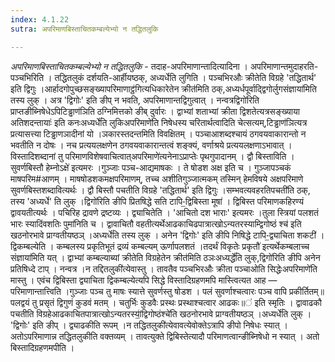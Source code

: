 ```yaml
---
index: 4.1.22
sutra: अपरिमाणबिस्ताचितकम्बल्येभ्यो न तद्धितलुकि

---
```

_अपरिमाणबिस्ताचितकम्बल्येभ्यो न तद्धितलुकि_ - तदाह-अपरिमाणान्तादित्यादिना । अपरिमाणान्तमुदाहरति-पञ्चभिरिति । तद्धितलुकं दर्शयति-आर्हीयष्ठक्, अध्यर्धेति लुगिति । पञ्चभिरऔः क्रीतेति विग्रहे 'तद्धितार्थ' इति द्विगुः ।आर्हादगोपुच्छसङ्ख्यापरिमाणाट्ठ॑गित्यधिकारेतेन क्रीत॑मिति ठक्,अध्यर्धपूर्वाद्द्विगोर्लुगसंज्ञाया॑मिति तस्य लुक् । अत्र 'द्विगोः' इति ङीप् न भवति, अपरिमाणान्तद्विगुत्वात् । नन्वत्रद्विगो॑रिति प्राप्तङीब्निषेधेऽपिटिड्ढाण॑ञिति ठग्निमित्तको ङीब् दुर्वारः । द्वाभ्यां शताभ्यां क्रीता द्विशतेत्यत्रसङ्ख्याया अतिशदन्तायाः॑ इति कनःअध्यर्धे॑ति लुकिअपरिमाणे॑ति निषेधस्य चरितार्थत्वादिति चेत्सत्यम्,टिड्ढाण॑ञित्यत्र प्रत्यासत्त्या टिड्ढाणञादीनां यो ।ञकारस्तदन्तमिति विवक्षितम् । पञ्चाआशब्दश्चायं ठगवयवाकारान्तो न भवतीति न दोषः । नच प्रत्ययलक्षणेन ठगवयवाकारान्तत्वं शङ्क्यं, वर्णाश्रये प्रत्ययलक्षणाऽभावात् । विस्तादिशब्दानां तु परिमाणविशेषवाचित्वात्अपरिमाणे॑त्यनेनाऽप्राप्तेः पृथगुपादानम् । द्वौ बिस्ताविति ।सुवर्णबिस्तौ हेम्नोऽक्षे॑ इत्यमरः ।गुञ्जाः पञ्च-आद्यमाषकः । ते षोडश अक्ष इति च । गुञ्जापञ्चकं माषपरिम#आणम् । माषषोडशकमक्षपरिमाणम्, तच्च अशीतिगुञ्जात्मकम् तस्मिन् हेमविषये अक्षपरिमाणे सुवर्णबिस्तशब्दावित्यर्थः । द्वौ बिस्तौ पचतीति विग्रहे 'तद्धितार्थ' इति द्विगुः ।सम्भवत्यवहरतिपचती॑ति ठक्, तस्य 'अध्यर्धे' ति लुक् ।द्विगो॑रिति ङीपि प्रितषिद्धे सति टापि-॒द्विबिस्ता मूषा॑ । द्विबिस्त परिमाणकहिरण्यं द्वावयतीत्यर्थः । पचिरिह द्रावणे द्रष्टव्यः । द्व्याचितेति । 'आचितो दश भाराः' इत्यमरः ।तुला स्त्रियां पलशतं भारः स्यादिंवशतिः पुमा॑निति च । द्वावाचितौ वहतीत्यर्थेआढकाचिढपात्रात्खोऽन्यतरस्याम्द्विगोष्ठं श्च॑ इति खठनोरभावे प्राग्वतीयष्ठञ् ।अध्यर्धे॑ति तस्य लुक् । अनेन 'द्विगोः' इति ङीपि निषिद्धे टापि-॒द्व्याचिता शकटी॑ । द्विकम्बल्येति । कम्बलस्य प्रकृतिभूतं द्रव्यं कम्बल्यम् ऊर्णापलशतं ।तदर्थं विकृतेः प्रकृतौ॑ इत्यर्थेकम्बलाच्च संज्ञाया॑मिति यत् । द्वाभ्यां कम्बल्याब्यां क्रीतेति विग्रहेतेन क्रीत॑मिति ठञःअध्यर्द्धे॑ति लुक्,द्विगो॑रिति ङीपि अनेन प्रतिषिध्दे टाप् । नन्वत्र ।न तद्दितलुकी॑त्येवास्तु । तावतैव पञ्चभिरऔः क्रीता पञ्चाओति सिद्धेःअपरिमाणे॑ति मास्तु । एवंच द्विबिस्ता द्व्याचिता द्विकम्बल्येत्यपि सिद्धे विस्तादिग्रहणमपि मास्त्वित्यत आह — परिमाणान्तात्त्विति ।गुञ्जाः पञ्च तु माषः स्यात्ते सुवर्णस्तु षोडश । पलं सुवर्णाश्चत्वारः पञ्च वापि प्रकीर्तितम्॥ पलद्वयं तु प्रसृतं द्विगुणं कुडवं मतम् । चतुर्भिः कुडवैः प्रस्थः प्रस्थाश्चत्वार आढकः॥॑ इति स्मृतिः । द्वावाढकौ पचतीति विग्रहेआढकाचितपात्रात्खोऽन्यतरस्यां॒॑द्विगोष्ठंश्चे॑ति खठनोरभावे प्राग्वतीयष्ठञ् ।अध्यर्धे॑ति लुक् । 'द्विगोः' इति ङीप् । द्व्याढकीति रूपम् ।न तद्धितलुकी॑त्येवावत्येवोक्तेऽत्रापि ङीपो निषेधः स्यात् । अतोऽपरिमाणान्न तद्धितलुकीति वक्तव्यम् । तावत्युक्ते द्विबिस्तेत्यादौ परिमाणत्वान्ङीब्निषेधो न स्यात् । अतो बिस्तादिग्रहणमपीति ।